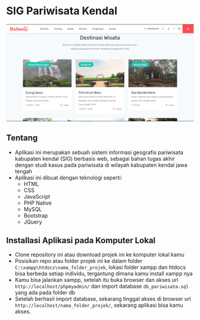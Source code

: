 # SIG Pariwisata Kendal
![logo](https://github.com/sopyantirtolaksono/SIG-PariwisataKendal/blob/main/dist/img/demo.PNG)

## Tentang
- Aplikasi ini merupakan sebuah sistem informasi geografis pariwisata kabupaten kendal (SIG) berbasis web, sebagai bahan tugas akhir dengan studi kasus pada pariwisata di wilayah kabupaten kendal jawa tengah
- Aplikasi ini dibuat dengan teknologi seperti:
  - HTML
  - CSS
  - JavaScript
  - PHP Native
  - MySQL
  - Bootstrap
  - JQuery

## Installasi Aplikasi pada Komputer Lokal
- Clone repository ini atau download projek ini ke komputer lokal kamu
- Posisikan repo atau folder projek ini ke dalam folder ```C:\xampp\htdocs\nama_folder_projek```, lokasi folder xampp dan htdocs bisa berbeda setiap individu, tergantung dimana kamu install xampp nya
- Kamu bisa jalankan xampp, setelah itu buka browser dan akses url ```http://localhost/phpmyadmin/``` dan import database ```db_pariwisata.sql``` yang ada pada folder db
- Setelah berhasil import database, sekarang tinggal akses di browser url ```http://localhost/nama_folder_projek/```, sekarang aplikasi bisa kamu akses.
